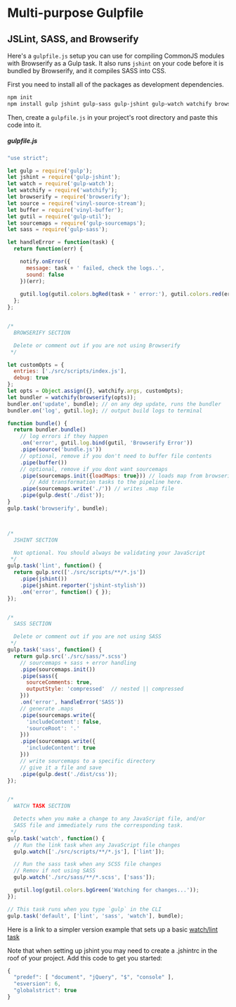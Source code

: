 # Multi-purpose Gulpfile

## JSLint, SASS, and Browserify

Here's a `gulpfile.js` setup you can use for compiling CommonJS modules with Browserify as a Gulp task. It also runs `jshint` on your code before it is bundled by Browserify, and it compiles SASS into CSS.

First you need to install all of the packages as development dependencies.

```bash
npm init
npm install gulp jshint gulp-sass gulp-jshint gulp-watch watchify browserify  vinyl-source-stream vinyl-buffer gulp-util gulp-sourcemaps jshint-stylish --save-dev
```

Then, create a `gulpfile.js` in your project's root directory and paste this code into it.

##### gulpfile.js

```js
"use strict";

let gulp = require('gulp');
let jshint = require('gulp-jshint');
let watch = require('gulp-watch');
let watchify = require('watchify');
let browserify = require('browserify');
let source = require('vinyl-source-stream');
let buffer = require('vinyl-buffer');
let gutil = require('gulp-util');
let sourcemaps = require('gulp-sourcemaps');
let sass = require('gulp-sass');

let handleError = function(task) {
  return function(err) {

    notify.onError({
      message: task + ' failed, check the logs..',
      sound: false
    })(err);
    
    gutil.log(gutil.colors.bgRed(task + ' error:'), gutil.colors.red(err));
  };
};


/*
  BROWSERIFY SECTION

  Delete or comment out if you are not using Browserify
 */

let customOpts = {
  entries: ['./src/scripts/index.js'],
  debug: true
};
let opts = Object.assign({}, watchify.args, customOpts);
let bundler = watchify(browserify(opts)); 
bundler.on('update', bundle); // on any dep update, runs the bundler
bundler.on('log', gutil.log); // output build logs to terminal

function bundle() {
  return bundler.bundle()
    // log errors if they happen
    .on('error', gutil.log.bind(gutil, 'Browserify Error'))
    .pipe(source('bundle.js'))
    // optional, remove if you don't need to buffer file contents
    .pipe(buffer())
    // optional, remove if you dont want sourcemaps
    .pipe(sourcemaps.init({loadMaps: true})) // loads map from browserify file
       // Add transformation tasks to the pipeline here.
    .pipe(sourcemaps.write('./')) // writes .map file
    .pipe(gulp.dest('./dist'));
}
gulp.task('browserify', bundle);



/*
  JSHINT SECTION

  Not optional. You should always be validating your JavaScript
 */
gulp.task('lint', function() {
  return gulp.src(['./src/scripts/**/*.js'])
    .pipe(jshint())
    .pipe(jshint.reporter('jshint-stylish'))
    .on('error', function() { });
});


/*
  SASS SECTION

  Delete or comment out if you are not using SASS
 */
gulp.task('sass', function() {
  return gulp.src('./src/sass/*.scss')
    // sourcemaps + sass + error handling
    .pipe(sourcemaps.init())
    .pipe(sass({
      sourceComments: true,
      outputStyle: 'compressed'  // nested || compressed
    }))
    .on('error', handleError('SASS'))
    // generate .maps
    .pipe(sourcemaps.write({
      'includeContent': false,
      'sourceRoot': '.'
    }))
    .pipe(sourcemaps.write({
      'includeContent': true
    }))
    // write sourcemaps to a specific directory
    // give it a file and save
    .pipe(gulp.dest('./dist/css'));
});


/*
  WATCH TASK SECTION

  Detects when you make a change to any JavaScript file, and/or
  SASS file and immediately runs the corresponding task.
 */
gulp.task('watch', function() {
  // Run the link task when any JavaScript file changes
  gulp.watch(['./src/scripts/**/*.js'], ['lint']);

  // Run the sass task when any SCSS file changes
  // Remov if not using SASS
  gulp.watch('./src/sass/**/*.scss', ['sass']);

  gutil.log(gutil.colors.bgGreen('Watching for changes...'));
});

// This task runs when you type `gulp` in the CLI
gulp.task('default', ['lint', 'sass', 'watch'], bundle);
```

Here is a link to a simpler version example that sets up a basic [watch/lint task](https://gist.github.com/chortlehoort/552acdb39294d4c105b5)

Note that when setting up jshint you may need to create a .jshintrc in the roof of your project. Add this code to get you started:  

```js
{
  "predef": [ "document", "jQuery", "$", "console" ],
  "esversion": 6,
  "globalstrict": true
}
```
